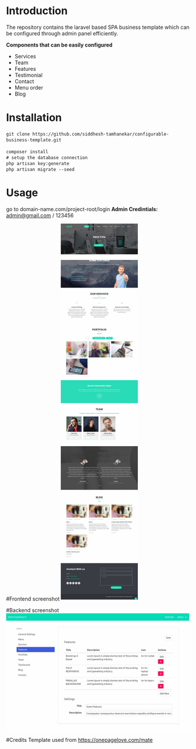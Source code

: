 # Introduction
The repository contains the laravel based SPA  business template which can be configured through admin panel efficiently.



**Components that can  be easily configured**
* Services
* Team
* Features
* Testimonial
* Contact
* Menu order
* Blog


 # Installation
```
git clone https://github.com/siddhesh-tamhanekar/configurable-business-template.git

composer install
# setup the database connection
php artisan key:generate
php artisan migrate --seed

```

# Usage
go to domain-name.com/project-root/login
**Admin Credintials:** admin@gmail.com / 123456

#Frontend screenshot
 ![GitHub Logo](/ss/frontend.jpg)

#Backend screenshot
 ![GitHub Logo](/ss/feature_view.jpg)

#Credits
Template used from https://onepagelove.com/mate